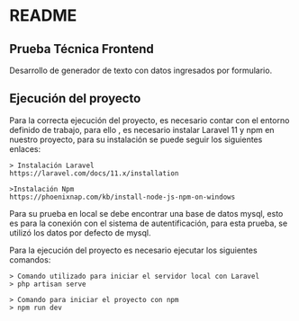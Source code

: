 # README

## Prueba Técnica Frontend

Desarrollo de generador de texto con datos ingresados por formulario.

## Ejecución del proyecto

Para la correcta ejecución del proyecto, es necesario contar con el entorno definido de trabajo, para ello , es necesario instalar Laravel 11 y npm en nuestro proyecto, para su instalación se puede seguir los siguientes enlaces:

    > Instalación Laravel
    https://laravel.com/docs/11.x/installation

    >Instalación Npm
    https://phoenixnap.com/kb/install-node-js-npm-on-windows
    
Para su prueba en local se debe encontrar una base de datos mysql, esto es para la conexión con el sistema de autentificación, para esta prueba, se utilizó los datos por defecto de mysql.
    
Para la ejecución del proyecto es necesario ejecutar los siguientes comandos:

    > Comando utilizado para iniciar el servidor local con Laravel
    > php artisan serve

    > Comando para iniciar el proyecto con npm
    > npm run dev

